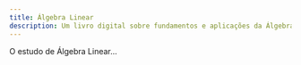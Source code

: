 ```yaml
---
title: Álgebra Linear
description: Um livro digital sobre fundamentos e aplicações da Álgebra Linear.
---
```


O estudo de Álgebra Linear...
